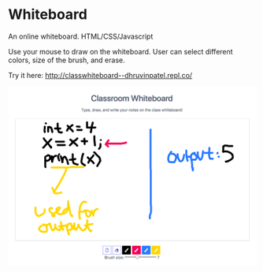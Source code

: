 # Whiteboard
An online whiteboard.  HTML/CSS/Javascript

Use your mouse to draw on the whiteboard. User can select different colors, size of the brush, and erase.

Try it here:  http://classwhiteboard--dhruvinpatel.repl.co/


![alt_text](whiteboard.png)
